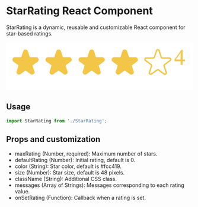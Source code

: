 # StarRating React Component

StarRating is a dynamic, reusable and customizable React component for star-based ratings.

![Screenshot](public/screenshot1.png)

## Usage

```javascript
import StarRating from './StarRating';
``````

## Props and customization


- maxRating (Number, required): Maximum number of stars.
- defaultRating (Number): Initial rating, default is 0.
- color (String): Star color, default is #fcc419.
- size (Number): Star size, default is 48 pixels.
- className (String): Additional CSS class.
- messages (Array of Strings): Messages corresponding to each rating value.
- onSetRating (Function): Callback when a rating is set.

